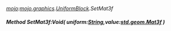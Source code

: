 _[mojo](../../modules/mojo/mojo-module.md):[mojo.graphics](../../modules/mojo/mojo-graphics.md).[UniformBlock](../../modules/mojo/mojo-graphics-uniformblock.md).SetMat3f_
##### Method SetMat3f:Void( uniform:[String](../../modules/wonkey/wonkey-types-string.md),value:[std.geom.Mat3f](../../modules/std/std-geom-mat3f.md) )

